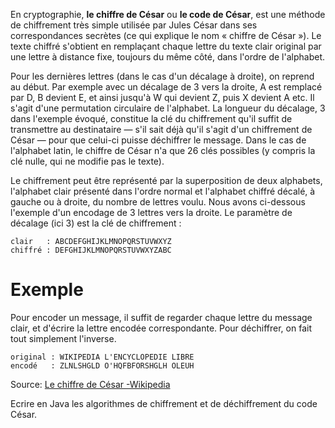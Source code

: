 En cryptographie, **le chiffre de César** ou **le code de César**, est une méthode de chiffrement très simple
utilisée par Jules César dans ses correspondances secrètes (ce qui explique le nom « chiffre de César »).
Le texte chiffré s'obtient en remplaçant chaque lettre du texte clair original par une lettre à distance fixe,
toujours du même côté, dans l'ordre de l'alphabet.

Pour les dernières lettres (dans le cas d'un décalage à droite), on reprend au début. 
Par exemple avec un décalage de 3 vers la droite, A est remplacé par D, B devient E, et ainsi jusqu'à W qui devient Z,
puis X devient A etc. Il s'agit d'une permutation circulaire de l'alphabet. La longueur du décalage, 3 dans l'exemple évoqué,
constitue la clé du chiffrement qu'il suffit de transmettre au destinataire — s'il sait déjà qu'il s'agit d'un chiffrement de César — pour que celui-ci puisse déchiffrer le message. Dans le cas de l'alphabet latin, le chiffre de César n'a que 26 clés possibles (y compris la clé nulle, qui ne modifie pas le texte).

Le chiffrement peut être représenté par la superposition de deux alphabets, l'alphabet clair présenté dans l'ordre normal et l'alphabet chiffré décalé, à gauche ou à droite, du nombre de lettres voulu. Nous avons ci-dessous l'exemple d'un encodage de 3 lettres vers la droite. Le paramètre de décalage (ici 3) est la clé de chiffrement :

    clair   : ABCDEFGHIJKLMNOPQRSTUVWXYZ
    chiffré : DEFGHIJKLMNOPQRSTUVWXYZABC

# Exemple

Pour encoder un message, il suffit de regarder chaque lettre du message clair, et d'écrire la lettre encodée correspondante. Pour déchiffrer, on fait tout simplement l'inverse.

    original : WIKIPEDIA L'ENCYCLOPEDIE LIBRE
    encodé   : ZLNLSHGLD O'HQFBFORSHGLH OLEUH


Source: [Le chiffre de César -Wikipedia](https://fr.wikipedia.org/wiki/Chiffrement_par_d%C3%A9calage)

Ecrire en Java les algorithmes de chiffrement et de déchiffrement du code César.
